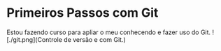 # Primeiros Passos com Git 

Estou fazendo curso para apliar o meu conhecendo e fazer uso do Git. 
![./git.png](Controle de versão e com Git.)
